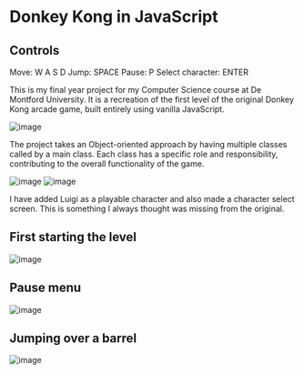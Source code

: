 # Donkey Kong in JavaScript

## Controls 
Move: W A S D
Jump: SPACE
Pause: P
Select character: ENTER

This is my final year project for my Computer Science course at De Montford University. It is a recreation of the first level of the original Donkey Kong arcade game, built entirely using vanilla JavaScript.

![image](https://github.com/Jspanglez/DKJS/assets/98091691/84936874-4f6e-463d-8b8d-6f905c1a3fb9)

The project takes an Object-oriented approach by having multiple classes called by a main class. Each class has a specific role and responsibility, contributing to the overall functionality of the game.

![image](https://github.com/Jspanglez/DKJS/assets/98091691/8c84f515-f3ac-410c-8819-7c78784bca29)
![image](https://github.com/Jspanglez/DKJS/assets/98091691/a6348a76-b6c3-4d26-b5a3-72e5a793252b)

I have added Luigi as a playable character and also made a character select screen. This is something I always thought was missing from the original.

## First starting the level
![image](https://github.com/Jspanglez/DKJS/assets/98091691/f0f4516f-4986-4425-a422-2d4b09404403)

## Pause menu
![image](https://github.com/Jspanglez/DKJS/assets/98091691/61e96215-7db8-4abc-8d27-829026f534a0)

## Jumping over a barrel
![image](https://github.com/Jspanglez/DKJS/assets/98091691/df648af7-af90-4158-a988-3af8a9f7f380)
